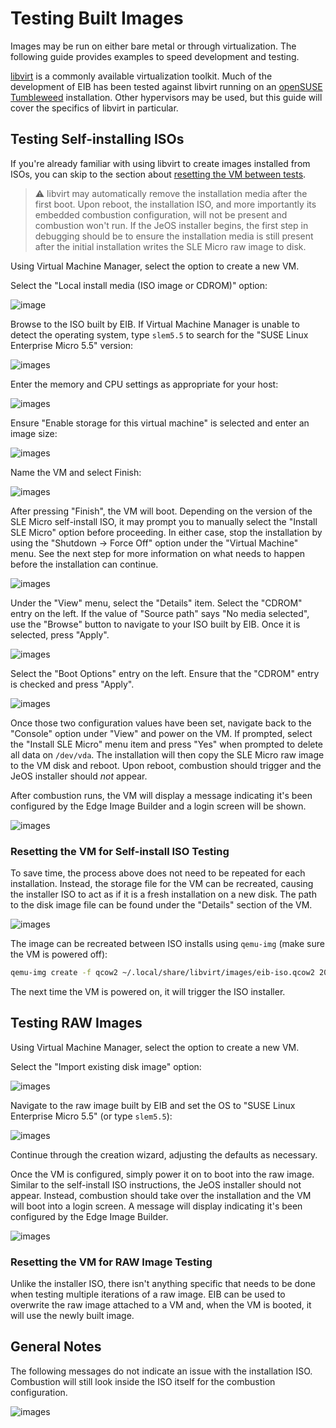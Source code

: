 # Testing Built Images

Images may be run on either bare metal or through virtualization. The following guide provides examples to speed
development and testing.

[libvirt](https://libvirt.org/) is a commonly available virtualization toolkit. Much of the development of EIB
has been tested against libvirt running on an [openSUSE Tumbleweed](https://get.opensuse.org/tumbleweed/)
installation. Other hypervisors may be used, but this guide will cover the specifics of libvirt in particular.

## Testing Self-installing ISOs

If you're already familiar with using libvirt to create images installed from ISOs, you can skip to the section
about [resetting the VM between tests](#Resetting-the-VM-for-Self-install-ISO-Testing ).

> :warning: libvirt may automatically remove the installation media after the first boot. Upon reboot, the installation
> ISO, and more importantly its embedded combustion configuration, will not be present and combustion won't run. If
> the JeOS installer begins, the first step in debugging should be to ensure the installation media is still present
> after the initial installation writes the SLE Micro raw image to disk.

Using Virtual Machine Manager, select the option to create a new VM. 

Select the "Local install media (ISO image or CDROM)" option:

![image](./images/libvirt-iso-1.png)

Browse to the ISO built by EIB. If Virtual Machine Manager is unable to detect the operating system, type `slem5.5`
to search for the "SUSE Linux Enterprise Micro 5.5" version:

![images](./images/libvirt-iso-2.png)

Enter the memory and CPU settings as appropriate for your host:

![images](./images/libvirt-iso-3.png)

Ensure "Enable storage for this virtual machine" is selected and enter an image size:

![images](./images/libvirt-iso-4.png)

Name the VM and select Finish:

![images](./images/libvirt-iso-5.png)

After pressing "Finish", the VM will boot. Depending on the version of the SLE Micro self-install ISO, it may
prompt you to manually select the "Install SLE Micro" option before proceeding. In either case, stop the installation
by using the "Shutdown -> Force Off" option under the "Virtual Machine" menu. See the next step for more information
on what needs to happen before the installation can continue.

![images](./images/libvirt-iso-6.png)

Under the "View" menu, select the "Details" item. Select the "CDROM" entry on the left. If the value of "Source path"
says "No media selected", use the "Browse" button to navigate to your ISO built by EIB. Once it is selected, press
"Apply".

![images](./images/libvirt-iso-7.png)

Select the "Boot Options" entry on the left. Ensure that the "CDROM" entry is checked and press "Apply".

![images](./images/libvirt-iso-8.png)

Once those two configuration values have been set, navigate back to the "Console" option under "View" and power on
the VM. If prompted, select the "Install SLE Micro" menu item and press "Yes" when prompted to delete all data on
`/dev/vda`. The installation will then copy the SLE Micro raw image to the VM disk and reboot. Upon reboot,
combustion should trigger and the JeOS installer should *not* appear.

After combustion runs, the VM will display a message indicating it's been configured by the Edge Image Builder and
a login screen will be shown.

![images](./images/libvirt-iso-10.png)

### Resetting the VM for Self-install ISO Testing 

To save time, the process above does not need to be repeated for each installation. Instead, the storage file for the
VM can be recreated, causing the installer ISO to act as if it is a fresh installation on a new disk. The path to
the disk image file can be found under the "Details" section of the VM.

![images](./images/libvirt-iso-11.png)

The image can be recreated between ISO installs using `qemu-img` (make sure the VM is powered off):

```bash
qemu-img create -f qcow2 ~/.local/share/libvirt/images/eib-iso.qcow2 20G
```

The next time the VM is powered on, it will trigger the ISO installer.

## Testing RAW Images

Using Virtual Machine Manager, select the option to create a new VM.

Select the "Import existing disk image" option:

![images](./images/libvirt-raw-1.png)

Navigate to the raw image built by EIB and set the OS to "SUSE Linux Enterprise Micro 5.5"
(or type `slem5.5`):

![images](./images/libvirt-raw-2.png)

Continue through the creation wizard, adjusting the defaults as necessary.

Once the VM is configured, simply power it on to boot into the raw image. Similar to the self-install ISO instructions,
the JeOS installer should not appear. Instead, combustion should take over the installation and the VM will boot
into a login screen. A message will display indicating it's been configured by the Edge Image Builder.

![images](./images/libvirt-iso-10.png)

### Resetting the VM for RAW Image Testing

Unlike the installer ISO, there isn't anything specific that needs to be done when testing multiple iterations of
a raw image. EIB can be used to overwrite the raw image attached to a VM and, when the VM is booted, it will use
the newly built image.

## General Notes

The following messages do not indicate an issue with the installation ISO. Combustion will still look inside
the ISO itself for the combustion configuration.

![images](./images/general-1.png)

